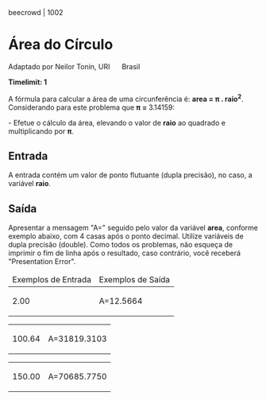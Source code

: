 <body>
<div class="header">
<span>beecrowd | 1002</span>
<h1>Área do Círculo</h1>
<div><p>
Adaptado por Neilor Tonin, URI <img alt src="https://resources.beecrowd.com.br/gallery/images/flags/br.gif" style="width: 16px; height: 11px; " /> Brasil</p>
</div>
<strong>Timelimit: 1</strong>
</div>
<div class="problem">
<div class="description">
<p>
A fórmula para calcular a área de uma circunferência é: <strong>area = π . raio<sup>2</sup></strong>. Considerando para este problema que <strong>π = </strong> 3.14159:</p>
<p>
- Efetue o cálculo da área, elevando o valor de <strong>raio</strong> ao quadrado e multiplicando por <strong>π</strong>.</p>
</div>
<h2>Entrada</h2>
<div class="input">
<p>
A entrada contém um valor de ponto flutuante (dupla precisão), no caso, a variável <strong>raio</strong>.</p>
</div>
<h2>Saída</h2>
<div class="output">
<p>
Apresentar a mensagem "A=" seguido pelo valor da variável <strong>area</strong>, conforme exemplo abaixo, com 4 casas após o ponto decimal. Utilize variáveis de dupla precisão (double). Como todos os problemas, não esqueça de imprimir o fim de linha após o resultado, caso contrário, você receberá "Presentation Error".</p>
</div>
<div class="both"></div>
<table>
<thead>
<tr>
<td>Exemplos de Entrada</td>
<td>Exemplos de Saída</td>
</tr>
</thead>
<tbody>
<tr>
<td class="division">
<p>
2.00</p>
</td>
<td>
<p>
A=12.5664</p>
</td>
</tr>
</tbody>
</table>
<table>
<tbody>
<tr>
<td class="division">
<p>
100.64</p>
</td>
<td>
<p>
A=31819.3103</p>
</td>
</tr>
</tbody>
</table>
<table>
<tbody>
<tr>
<td class="division">
<p>
150.00</p>
</td>
<td>
<p>
A=70685.7750</p>
</td>
</tr>
</tbody>
</table>
</div>
